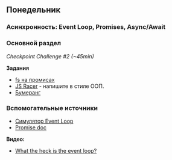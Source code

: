 ## Понедельник


### Асинхронность: Event Loop, Promises, Async/Await
### Основной раздел

*Checkpoint Challenge #2 (~45min)*

**Задания**

- [fs на промисах](../../../../core-async-promisify-fs)
- [JS Racer](../../../../core-algorithm-racer-1) - напишите в стиле ООП.
- [Бумеранг](../../../../core-async-boomerang)


### Вспомогательные источники
- [Симулятор Event Loop](http://latentflip.com/loupe)
- [Promise doc](https://learn.javascript.ru/promise)

**Видео:**
- [What the heck is the event loop?](https://www.youtube.com/watch?v=8aGhZQkoFbQ)
